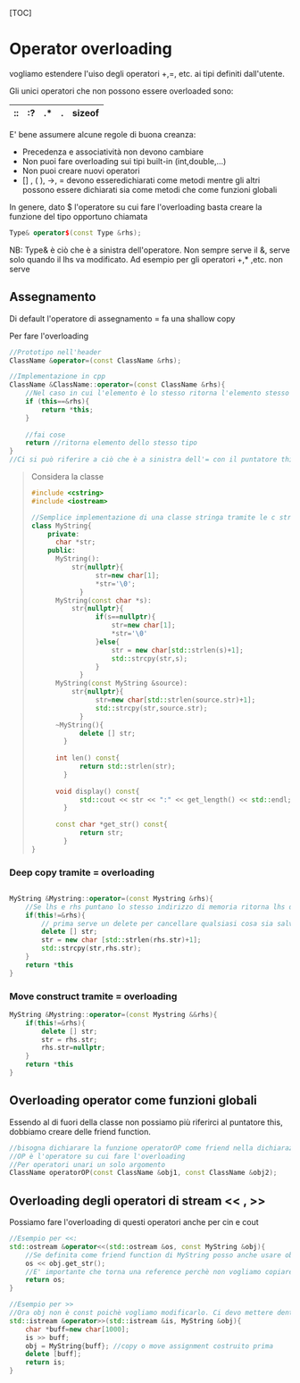 [TOC]

# Operator overloading

 vogliamo estendere l'uiso degli operatori +,=, etc. ai tipi definiti dall'utente.

Gli unici operatori che non possono essere overloaded sono:

| ::   | :?   | .*   | .    | sizeof |
| ---- | ---- | ---- | ---- | ------ |

E' bene assumere alcune regole di buona creanza:



- Precedenza e associatività non devono cambiare
- Non puoi fare overloading sui tipi built-in (int,double,...)
- Non puoi creare nuovi operatori
- [] , ( ),  ->, = devono esseredichiarati come metodi mentre gli altri possono essere dichiarati sia come metodi che come funzioni globali

In genere, dato $ l'operatore su cui fare l'overloading basta creare la funzione del tipo opportuno chiamata 

```cpp
Type& operator$(const Type &rhs);
```

NB: Type& è ciò che è a sinistra dell'operatore. Non sempre serve il &, serve solo quando il lhs va modificato. Ad esempio per gli operatori +,* ,etc. non serve

## Assegnamento

Di default l'operatore di assegnamento = fa una shallow copy

Per fare l'overloading

```cpp
//Prototipo nell'header
ClassName &operator=(const ClassName &rhs);

//Implementazione in cpp
ClassName &ClassName::operator=(const ClassName &rhs){
    //Nel caso in cui l'elemento è lo stesso ritorna l'elemento stesso
    if (this==&rhs){
        return *this;
    }
    
    //fai cose
    return //ritorna elemento dello stesso tipo
}
//Ci si può riferire a ciò che è a sinistra dell'= con il puntatore this
```

> Considera la classe
>
> ```cpp
> #include <cstring>
> #include <iostream>
> 
> //Semplice implementazione di una classe stringa tramite le c string
> class MyString{
>     private:
>     	char *str;
>     public:
>     	MyString():
>     		str{nullptr}{
>                 str=new char[1];
>                 *str='\0';
>             }
>     	MyString(const char *s):
>     		str{nullptr}{
>                 if(s==nullptr){
>                     str=new char[1];
>                     *str='\0'
>                 }else{
>                     str = new char[std::strlen(s)+1];
>                     std::strcpy(str,s);
>                 }
>             }
>     	MyString(const MyString &source):
>     		str{nullptr}{
>                 str=new char[std::strlen(source.str)+1];
>                 std::strcpy(str,source.str);
>             }
>     	~MyString(){
>             delete [] str;
>         }
>     	
>     	int len() const{
>             return std::strlen(str);
>         }
>     
>     	void display() const{
>             std::cout << str << ":" << get_length() << std::endl;
>         }
>     	
>     	const char *get_str() const{
>             return str;
>         }
> }
> ```
>

### Deep copy tramite = overloading

```cpp

MyString &Mystring::operator=(const Mystring &rhs){
    //Se lhs e rhs puntano lo stesso indirizzo di memoria ritorna lhs dereferenziato
    if(this!=&rhs){
        // prima serve un delete per cancellare qualsiasi cosa sia salvato in str(altrimenti memory leak). Poi possiamo riallocare dinamicamente per fare una deep copy
		delete [] str;
    	str = new char [std::strlen(rhs.str)+1];
    	std::strcpy(str,rhs.str);
    }
    return *this
}
```



### Move construct tramite = overloading

```cpp
MyString &Mystring::operator=(const Mystring &&rhs){
    if(this!=&rhs){
		delete [] str;
    	str = rhs.str;
    	rhs.str=nullptr;
    }
    return *this
}
```

## Overloading operator come funzioni globali

Essendo al di fuori della classe non possiamo più riferirci al puntatore this, dobbiamo creare delle friend function. 

```cpp
//bisogna dichiarare la funzione operatorOP come friend nella dichiarazione della classe
//OP è l'operatore su cui fare l'overloading
//Per operatori unari un solo argomento
ClassName operatorOP(const ClassName &obj1, const ClassName &obj2);
```

## Overloading  degli operatori di stream << , >>

Possiamo fare l'overloading di questi operatori anche per cin e cout

```cpp
//Esempio per <<:
std::ostream &operator<<(std::ostream &os, const MyString &obj){
    //Se definita come friend function di MyString posso anche usare obj.str
    os << obj.get_str();
    //E' importante che torna una reference perchè non vogliamo copiare lo stream
    return os;
}
```

```cpp
//Esempio per >> 
//Ora obj non è const poichè vogliamo modificarlo. Ci devo mettere dentro quello che leggo dall'input
std::istream &operator>>(std::istream &is, MyString &obj){
	char *buff=new char[1000];
    is >> buff;
    obj = MyString{buff}; //copy o move assignment costruito prima
    delete [buff];
    return is;
}
```

